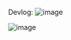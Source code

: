 Devlog:
![image](https://github.com/Kjelli/godolf/assets/6494395/e3dbce3c-a930-4bad-8a42-185bf03097e9)

![image](https://github.com/Kjelli/godolf/assets/6494395/0a718f28-fd99-44c6-a4b0-15aa3ab17b4d)
